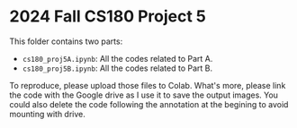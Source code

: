 # 2024 Fall CS180 Project 5

This folder contains two parts:

- `cs180_proj5A.ipynb`: All the codes related to Part A.
- `cs180_proj5B.ipynb`: All the codes related to Part B.

To reproduce, please upload those files to Colab. What's more, please link the code with the Google drive as I use it to save the output images. You could also delete the code following the annotation at the begining to avoid mounting with drive.
